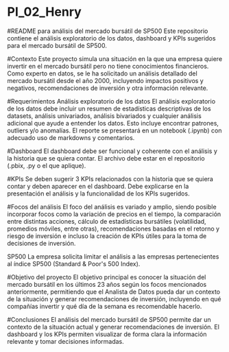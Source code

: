 # PI_02_Henry
#README para análisis del mercado bursátil de SP500
Este repositorio contiene el análisis exploratorio de los datos, dashboard y KPIs sugeridos para el mercado bursátil de SP500.

#Contexto
Este proyecto simula una situación en la que una empresa quiere invertir en el mercado bursátil pero no tiene conocimientos financieros. Como experto en datos, se le ha solicitado un análisis detallado del mercado bursátil desde el año 2000, incluyendo impactos positivos y negativos, recomendaciones de inversión y otra información relevante.

#Requerimientos
Análisis exploratorio de los datos
El análisis exploratorio de los datos debe incluir un resumen de estadísticas descriptivas de los datasets, análisis univariados, análisis bivariados y cualquier análisis adicional que ayude a entender los datos. Esto incluye encontrar patrones, outliers y/o anomalías. El reporte se presentará en un notebook (.ipynb) con adecuado uso de markdowns y comentarios.

#Dashboard
El dashboard debe ser funcional y coherente con el análisis y la historia que se quiera contar. El archivo debe estar en el repositorio (.pbix, .py o el que aplique).

#KPIs
Se deben sugerir 3 KPIs relacionados con la historia que se quiera contar y deben aparecer en el dashboard. Debe explicarse en la presentación el análisis y la funcionalidad de los KPIs sugeridos.

#Focos del análisis
El foco del análisis es variado y amplio, siendo posible incorporar focos como la variación de precios en el tiempo, la comparación entre distintas acciones, cálculo de estadísticas bursátiles (volatilidad, promedios móviles, entre otras), recomendaciones basadas en el retorno y riesgo de inversión e incluso la creación de KPIs útiles para la toma de decisiones de inversión.

SP500
La empresa solicita limitar el análisis a las empresas pertenecientes al índice SP500 (Standard & Poor's 500 Index).

#Objetivo del proyecto
El objetivo principal es conocer la situación del mercado bursátil en los últimos 23 años según los focos mencionados anteriormente, permitiendo que el Analista de Datos pueda dar un contexto de la situación y generar recomendaciones de inversión, incluyendo en qué compañías invertir y qué día de la semana es recomendable hacerlo.

#Conclusiones
El análisis del mercado bursátil de SP500 permite dar un contexto de la situación actual y generar recomendaciones de inversión. El dashboard y los KPIs permiten visualizar de forma clara la información relevante y tomar decisiones informadas.

